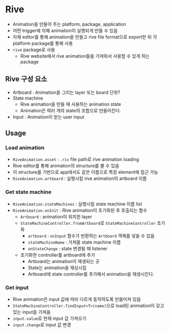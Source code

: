 # Rive

- Animation을 만들어 주는 platform, package, application
- 어떤 trigger에 의해 animation이 실행되게 만들 수 있음
- 자체 editor를 통해 animation을 만들고 rive file format으로 export한 뒤 각 platform package를 통해 사용
- `rive` package로 사용
  - Rive website에서 rive animation들을 가져와서 사용할 수 있게 하는 package

## Rive 구성 요소

- Artboard : Animation을 그리는 layer 또는 board 단위?
- State machine
  - Rive animation을 만들 때 사용하는 animation state
  - Animation은 여러 개의 state의 조합으로 만들어진다.
- Input : Animation이 받는 user input

## Usage

### Load animation

- `RiveAnimation.asset` : `.riv` file path로 rive animation loading
- Rive editor를 통해 animation의 structure를 볼 수 있음
- 이 structure를 기반으로 app에서도 같은 이름으로 특정 element에 접근 가능
- `RiveAnimation.artboard` : 실행시킬 rive animation의 artboard 이름

### Get state machine

- `RiveAnimation.stateMachines` : 실행시킬 state machine 이름 list
- `RiveAnimation.onInit` : Rive animation이 초기화된 후 호출되는 함수
  - `Artboard` : animation이 위치한 layer
  - `StateMachineController.fromArtboard`로 `StateMachineController` 초기화
    - `artboard` : `onInput` 함수가 반환하는 `Artboard` 객체를 넣을 수 있음
    - `stateMachineName` : 가져올 state machine 이름
    - `onStateChange` : state 변경될 때 listener
  - 초기화한 controller를 artboard에 추가
    - Artboard는 animation이 재생되는 곳
    - State는 animation을 재싱시킴
    - Artboard에 state controller를 추가해서 animation을 재생시킨다.

### Get input

- Rive animation은 input 값에 따라 다르게 동작하도록 만들어져 있음
- `StateMachineController.findInput<T>(name)`으로 load된 animation이 갖고 있는 input을 가져옴
- `input.value`로 현재 input 값 가져오기
- `input.change`로 input 값 변경
